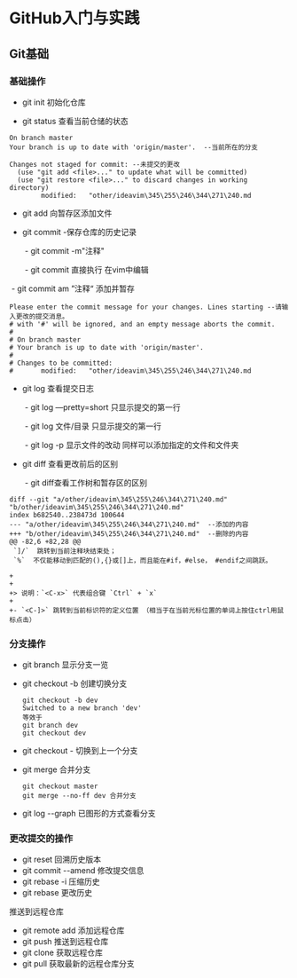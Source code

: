 # GitHub入门与实践

## Git基础

### 基础操作

- git init 初始化仓库

- git status 查看当前仓储的状态

```纯文本
On branch master
Your branch is up to date with 'origin/master'.  --当前所在的分支

Changes not staged for commit: --未提交的更改
  (use "git add <file>..." to update what will be committed)
  (use "git restore <file>..." to discard changes in working directory)
        modified:   "other/ideavim\345\255\246\344\271\240.md
```


- git add 向暂存区添加文件

- git commit -保存仓库的历史记录

&ensp;&ensp;&ensp;&ensp;- git commit -m"注释"

&ensp;&ensp;&ensp;&ensp;- git commit 直接执行  在vim中编辑

​		- git commit am ”注释“ 添加并暂存

```纯文本
Please enter the commit message for your changes. Lines starting --请输入更改的提交消息。
# with '#' will be ignored, and an empty message aborts the commit.
#
# On branch master
# Your branch is up to date with 'origin/master'.
#
# Changes to be committed:
#       modified:   "other/ideavim\345\255\246\344\271\240.md
```


- git log 查看提交日志

&ensp;&ensp;&ensp;&ensp;- git log —pretty=short 只显示提交的第一行

&ensp;&ensp;&ensp;&ensp;- git log 文件/目录 只显示提交的第一行

&ensp;&ensp;&ensp;&ensp;- git log -p 显示文件的改动 同样可以添加指定的文件和文件夹

- git diff 查看更改前后的区别

&ensp;&ensp;&ensp;&ensp;- git diff查看工作树和暂存区的区别

```纯文本
diff --git "a/other/ideavim\345\255\246\344\271\240.md" "b/other/ideavim\345\255\246\344\271\240.md"
index b682540..238473d 100644
--- "a/other/ideavim\345\255\246\344\271\240.md"  --添加的内容
+++ "b/other/ideavim\345\255\246\344\271\240.md"  --删除的内容
@@ -82,6 +82,28 @@
 `]/`  跳转到当前注释块结束处；
 `%`  不仅能移动到匹配的(),{}或[]上，而且能在#if，#else， #endif之间跳跃。

+
+
+> 说明：`<C-x>` 代表组合键 `Ctrl` + `x`
+
+- `<C-]>` 跳转到当前标识符的定义位置 （相当于在当前光标位置的单词上按住ctrl用鼠标点击）
```

### 分支操作

- git branch 显示分支一览

- git checkout -b 创建切换分支

  ```
  git checkout -b dev
  Switched to a new branch 'dev'
  等效于
  git branch dev
  git checkout dev
  ```

- git checkout - 切换到上一个分支

- git merge 合并分支

  ```
  git checkout master
  git merge --no-ff dev 合并分支
  ```

- git log --graph 已图形的方式查看分支

### 更改提交的操作

- git reset 回溯历史版本
- git commit --amend 修改提交信息
- git rebase -i 压缩历史
- git rebase 更改历史

推送到远程仓库

- git remote add 添加远程仓库
- git push 推送到远程仓库
- git clone 获取远程仓库
- git pull 获取最新的远程仓库分支
